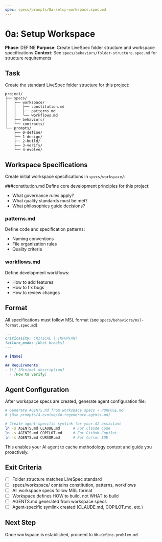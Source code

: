 ```yaml
---
spec: specs/prompts/0a-setup-workspace.spec.md
---
```


# 0a: Setup Workspace

**Phase**: DEFINE
**Purpose**: Create LiveSpec folder structure and workspace specifications
**Context**: See `specs/behaviors/folder-structure.spec.md` for structure requirements

## Task

Create the standard LiveSpec folder structure for this project:

```
project/
├── specs/
│   ├── workspace/
│   │   ├── constitution.md
│   │   ├── patterns.md
│   │   └── workflows.md
│   ├── behaviors/
│   └── contracts/
└── prompts/
    ├── 0-define/
    ├── 1-design/
    ├── 2-build/
    ├── 3-verify/
    └── 4-evolve/
```

## Workspace Specifications

Create initial workspace specifications in `specs/workspace/`:

###constitution.md
Define core development principles for this project:
- What governance rules apply?
- What quality standards must be met?
- What philosophies guide decisions?

### patterns.md
Define code and specification patterns:
- Naming conventions
- File organization rules
- Quality criteria

### workflows.md
Define development workflows:
- How to add features
- How to fix bugs
- How to review changes

## Format

All specifications must follow MSL format (see `specs/behaviors/msl-format.spec.md`):

```markdown
---
criticality: CRITICAL | IMPORTANT
failure_mode: [What breaks]
---

# [Name]

## Requirements
- [!] [Minimal description]
  - [How to verify]
```

## Agent Configuration

After workspace specs are created, generate agent configuration file:

```bash
# Generate AGENTS.md from workspace specs + PURPOSE.md
# (Use prompts/4-evolve/4d-regenerate-agents.md)

# Create agent-specific symlink for your AI assistant
ln -s AGENTS.md CLAUDE.md      # For Claude Code
ln -s AGENTS.md COPILOT.md     # For GitHub Copilot
ln -s AGENTS.md CURSOR.md      # For Cursor IDE
```

This enables your AI agent to cache methodology context and guide you proactively.

## Exit Criteria

- [ ] Folder structure matches LiveSpec standard
- [ ] specs/workspace/ contains constitution, patterns, workflows
- [ ] All workspace specs follow MSL format
- [ ] Workspace defines HOW to build, not WHAT to build
- [ ] AGENTS.md generated from workspace specs
- [ ] Agent-specific symlink created (CLAUDE.md, COPILOT.md, etc.)

## Next Step

Once workspace is established, proceed to `0b-define-problem.md`
